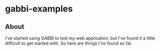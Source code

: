 # gabbi-examples
## About
I've started using GABBI to test my web application, but I've found it a little difficult to get started with.
So here are things I've found so far.

